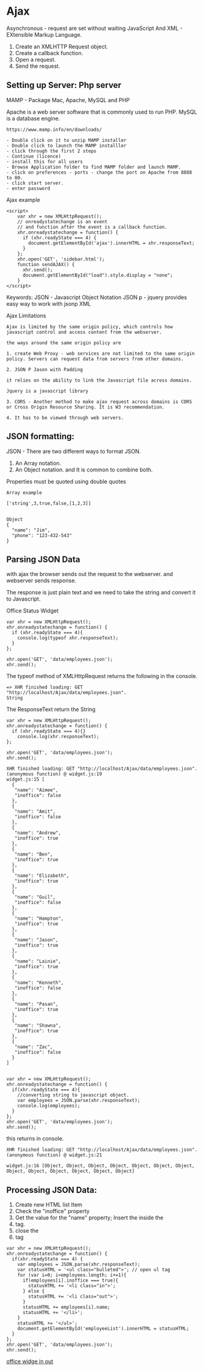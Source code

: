 # Ajax

Asynchronous - request are set without waiting
JavaScript
And
XML - EXtensible Markup Language.


1. Create an XMLHTTP Request object.
2. Create a callback function.
3. Open a request.
4. Send the request.

Setting up Server: Php server
-----------------------------

MAMP - Package
Mac, Apache, MySQL and PHP

Apache is a web server software that is commonly used to run PHP.
MySQL is a database engine.

```
https://www.mamp.info/en/downloads/

- Double click on it to unzip MAMP installer
- Double click to launch the MAMP installler
- click through the first 2 steps
- Continue (licence)
- install this for all users
- Browse Application folder to find MAMP folder and launch MAMP.
- click on preferences - ports - change the port on Apache from 8888 to 80.
- click start server.
- enter password

```

Ajax example

```
<script>
    var xhr = new XMLHttpRequest();
    // onreadystatechange is an event
    // and function after the event is a callback function.
    xhr.onreadystatechange = function() {
      if (xhr.readyState === 4) {
        document.getElementById('ajax').innerHTML = xhr.responseText;
      }
    };
    xhr.open('GET', 'sidebar.html');
    function sendAJAX() {
      xhr.send();
      document.getElementById("load").style.display = "none";
    }
</script>
```

Keywords:
JSON - Javascript Object Notation
JSON p -
jquery provides easy way to work with jsonp
XML

Ajax Limitations

```
Ajax is limited by the same origin policy, which controls how javascript control and access content from the webserver.

the ways around the same origin policy are

1. create Web Proxy - web services are not limited to the same origin policy. Servers can request data from servers from other domains.

2. JSON P Jason with Padding

it relies on the ability to link the Javascript file across domains.

Jquery is a javascript library

3. CORS - Another method to make ajax request across domains is CORS or Cross Origin Resource Sharing. It is W3 recommendation.

4. It has to be viewed through web servers.

```

JSON formatting:
----------------

JSON - There are two different ways to format JSON.
1. An Array notation.
2. An Object notation.
and It is common to combine both.

Properties must be quoted using double quotes

```
Array example

['string',3,true,false,[1,2,3]]


Object
{
  "name": "Jim",
  "phone": "123-432-543"
}

```

Parsing JSON Data
-------------------

with ajax the browser sends out the request to the webserver. and webserver sends response.

The response is just plain text and we need to take the string and convert it to Javascript.

Office Status Widget


```
var xhr = new XMLHttpRequest();
xhr.onreadystatechange = function() {
  if (xhr.readyState === 4){
    console.log(typeof xhr.responseText);
  }
};

xhr.open('GET', 'data/employees.json');
xhr.send();
```

The typeof method of XMLHttpRequest returns the following in the console.
```
=> XHR finished loading: GET "http://localhost/Ajax/data/employees.json".
String
```

The ResponseText return the String

```
var xhr = new XMLHttpRequest();
xhr.onreadystatechange = function() {
  if (xhr.readyState === 4){}
    console.log(xhr.responseText);
};

xhr.open('GET', 'data/employees.json');
xhr.send();

```

```
XHR finished loading: GET "http://localhost/Ajax/data/employees.json".(anonymous function) @ widget.js:19
widget.js:15 [
  {
   "name": "Aimee",
   "inoffice": false
  },
  {
   "name": "Amit",
   "inoffice": false
  },
  {
   "name": "Andrew",
   "inoffice": true
  },
  {
   "name": "Ben",
   "inoffice": true
  },
  {
   "name": "Elizabeth",
   "inoffice": true
  },
  {
   "name": "Guil",
   "inoffice": false
  },
  {
   "name": "Hampton",
   "inoffice": true
  },
  {
   "name": "Jason",
   "inoffice": true
  },
  {
   "name": "Lainie",
   "inoffice": true
  },
  {
   "name": "Kenneth",
   "inoffice": false
  },
  {
   "name": "Pasan",
   "inoffice": true
  },
  {
   "name": "Shawna",
   "inoffice": true
  },
  {
   "name": "Zac",
   "inoffice": false
  }
]


```


```
var xhr = new XMLHttpRequest();
xhr.onreadystatechange = function() {
  if(xhr.readyState === 4){
    //converting string to javascript object.
    var employees = JSON.parse(xhr.responseText);
    console.log(employees);
  }
};
xhr.open('GET', 'data/employees.json');
xhr.send();

```

this returns in console.
```
XHR finished loading: GET "http://localhost/Ajax/data/employees.json".(anonymous function) @ widget.js:21

widget.js:16 [Object, Object, Object, Object, Object, Object, Object, Object, Object, Object, Object, Object, Object]

```

Processing JSON Data:
---------------------


1. Create new HTML list Item
2. Check the "inoffice" property
3. Get the value for the "name" property; Insert the inside the <li> tag.
4. close the <li> tag

```
var xhr = new XMLHttpRequest();
xhr.onreadystatechange = function() {
  if(xhr.readyState === 4) {
    var employees = JSON.parse(xhr.responseText);
    var statusHTML = '<ul class="bulleted">'; // open ul tag
    for (var i=0; i<employees.length; i+=1){
      if(employees[i].inoffice === true){
        statusHTML += '<li class="in">';
      } else {
        statusHTML += '<li class="out">';
      }
      statusHTML += employees[i].name;
      statusHTML += '</li>';
    }
    statusHTML += '</ul>';
    document.getElementById('employeeList').innerHTML = statusHTML;
  }
};
xhr.open('GET', 'data/employees.json');
xhr.send();

```


[office widge in out](https://raw.githubusercontent.com/RizAli/Ajax/master/images/Widget_officeInOut.png)















